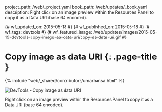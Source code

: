 project_path: /web/_project.yaml book_path: /web/updates/_book.yaml description: Right click on an image preview within the Resources Panel to copy it as a Data URI (base 64 encoded).

{# wf_updated_on: 2015-05-18 #} {# wf_published_on: 2015-05-18 #} {# wf_tags: devtools #} {# wf_featured_image: /web/updates/images/2015-05-19-devtools-copy-image-as-data-uri/copy-as-data-uri.gif #}

# Copy image as data URI {: .page-title }

{% include "web/_shared/contributors/umarhansa.html" %}

<img src="/web/updates/images/2015-05-19-devtools-copy-image-as-data-uri/copy-as-data-uri.gif" alt="DevTools - Copy image as data URI" />

Right click on an image preview within the Resources Panel to copy it as a Data URI (base 64 encoded).